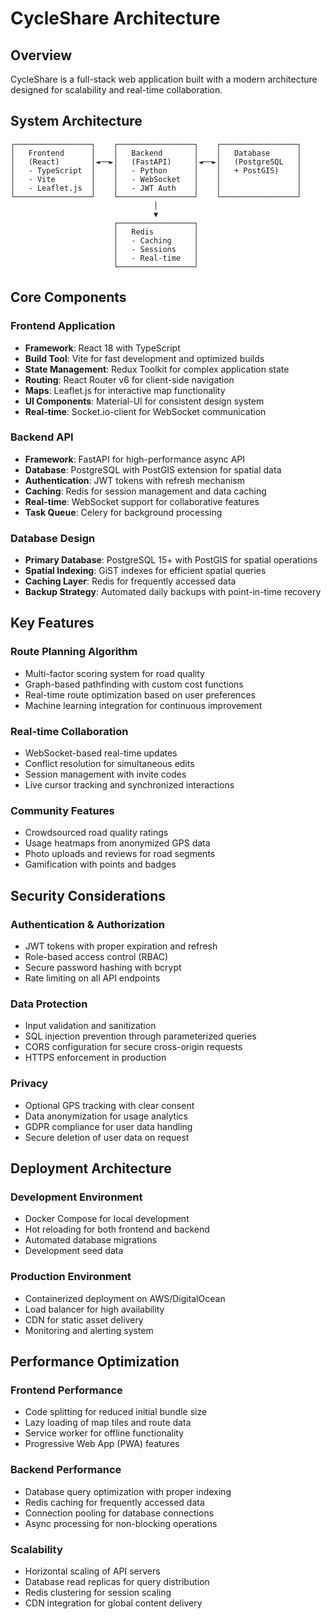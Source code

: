# CycleShare Architecture

## Overview

CycleShare is a full-stack web application built with a modern architecture designed for scalability and real-time collaboration.

## System Architecture

```
┌─────────────────┐    ┌─────────────────┐    ┌─────────────────┐
│   Frontend      │    │   Backend       │    │   Database      │
│   (React)       │◄──►│   (FastAPI)     │◄──►│   (PostgreSQL   │
│   - TypeScript  │    │   - Python      │    │   + PostGIS)    │
│   - Vite        │    │   - WebSocket   │    │                 │
│   - Leaflet.js  │    │   - JWT Auth    │    │                 │
└─────────────────┘    └─────────────────┘    └─────────────────┘
                                │
                                ▼
                       ┌─────────────────┐
                       │   Redis         │
                       │   - Caching     │
                       │   - Sessions    │
                       │   - Real-time   │
                       └─────────────────┘
```

## Core Components

### Frontend Application
- **Framework**: React 18 with TypeScript
- **Build Tool**: Vite for fast development and optimized builds
- **State Management**: Redux Toolkit for complex application state
- **Routing**: React Router v6 for client-side navigation
- **Maps**: Leaflet.js for interactive map functionality
- **UI Components**: Material-UI for consistent design system
- **Real-time**: Socket.io-client for WebSocket communication

### Backend API
- **Framework**: FastAPI for high-performance async API
- **Database**: PostgreSQL with PostGIS extension for spatial data
- **Authentication**: JWT tokens with refresh mechanism
- **Caching**: Redis for session management and data caching
- **Real-time**: WebSocket support for collaborative features
- **Task Queue**: Celery for background processing

### Database Design
- **Primary Database**: PostgreSQL 15+ with PostGIS for spatial operations
- **Spatial Indexing**: GiST indexes for efficient spatial queries
- **Caching Layer**: Redis for frequently accessed data
- **Backup Strategy**: Automated daily backups with point-in-time recovery

## Key Features

### Route Planning Algorithm
- Multi-factor scoring system for road quality
- Graph-based pathfinding with custom cost functions
- Real-time route optimization based on user preferences
- Machine learning integration for continuous improvement

### Real-time Collaboration
- WebSocket-based real-time updates
- Conflict resolution for simultaneous edits
- Session management with invite codes
- Live cursor tracking and synchronized interactions

### Community Features
- Crowdsourced road quality ratings
- Usage heatmaps from anonymized GPS data
- Photo uploads and reviews for road segments
- Gamification with points and badges

## Security Considerations

### Authentication & Authorization
- JWT tokens with proper expiration and refresh
- Role-based access control (RBAC)
- Secure password hashing with bcrypt
- Rate limiting on all API endpoints

### Data Protection
- Input validation and sanitization
- SQL injection prevention through parameterized queries
- CORS configuration for secure cross-origin requests
- HTTPS enforcement in production

### Privacy
- Optional GPS tracking with clear consent
- Data anonymization for usage analytics
- GDPR compliance for user data handling
- Secure deletion of user data on request

## Deployment Architecture

### Development Environment
- Docker Compose for local development
- Hot reloading for both frontend and backend
- Automated database migrations
- Development seed data

### Production Environment
- Containerized deployment on AWS/DigitalOcean
- Load balancer for high availability
- CDN for static asset delivery
- Monitoring and alerting system

## Performance Optimization

### Frontend Performance
- Code splitting for reduced initial bundle size
- Lazy loading of map tiles and route data
- Service worker for offline functionality
- Progressive Web App (PWA) features

### Backend Performance
- Database query optimization with proper indexing
- Redis caching for frequently accessed data
- Connection pooling for database connections
- Async processing for non-blocking operations

### Scalability
- Horizontal scaling of API servers
- Database read replicas for query distribution
- Redis clustering for session scaling
- CDN integration for global content delivery